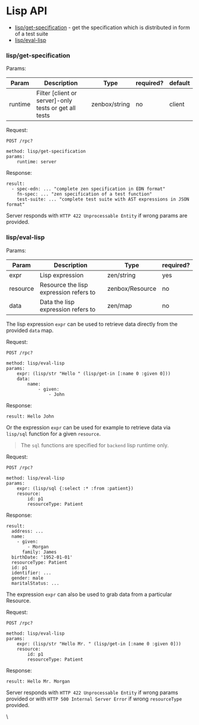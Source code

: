 # Lisp API

* [lisp/get-specification](lisp-api.md#lisp-get-specification) - get the specification which is distributed in form of a test suite
* [lisp/eval-lisp](lisp-api.md#lisp-eval-lisp)

### lisp/get-specification

Params:

| Param   | Description                                            | Type          | required? | default |
| ------- | ------------------------------------------------------ | ------------- | --------- | ------- |
| runtime | Filter \[client or server]-only tests or get all tests | zenbox/string | no        | client  |

Request:

```
POST /rpc?

method: lisp/get-specification
params:
    runtime: server
```

Response:

```
result:
  - spec-edn: ... "complete zen specification in EDN format"
    fn-spec: ... "zen specification of a test function"
    test-suite: ... "complete test suite with AST expressions in JSON format"
```

Server responds with `HTTP 422 Unprocessable Entity` if wrong params are provided.

### lisp/eval-lisp

Params:

| Param    | Description                            | Type            | required? |
| -------- | -------------------------------------- | --------------- | --------- |
| expr     | Lisp expression                        | zen/string      | yes       |
| resource | Resource the lisp expression refers to | zenbox/Resource | no        |
| data     | Data the lisp expression refers to     | zen/map         | no        |

The lisp expression `expr` can be used to retrieve data directly from the provided `data` map.

Request:

```
POST /rpc?

method: lisp/eval-lisp
params:
    expr: (lisp/str "Hello " (lisp/get-in [:name 0 :given 0]))
    data:
        name:
            - given:
                - John
```

Response:

```
result: Hello John
```

Or the expression `expr` can be used for example to retrieve data via `lisp/sql` function for a given `resource`.

> The `sql` functions are specified for `backend` lisp runtime only.

Request:

```
POST /rpc?

method: lisp/eval-lisp
params:
    expr: (lisp/sql {:select :* :from :patient})
    resource:
        id: p1
        resourceType: Patient
```

Response:

```
result:
  address: ...
  name:
    - given:
        - Morgan
      family: James
  birthDate: '1952-01-01'
  resourceType: Patient
  id: p1
  identifier: ...
  gender: male
  maritalStatus: ...
```

The expression `expr` can also be used to grab data from a particular Resource.

Request:

```
POST /rpc?

method: lisp/eval-lisp
params:
    expr: (lisp/str "Hello Mr. " (lisp/get-in [:name 0 :given 0]))
    resource:
        id: p1
        resourceType: Patient
```

Response:

```
result: Hello Mr. Morgan
```

Server responds with `HTTP 422 Unprocessable Entity` if wrong params provided or with `HTTP 500 Internal Server Error` if wrong `resourceType` provided.

\
